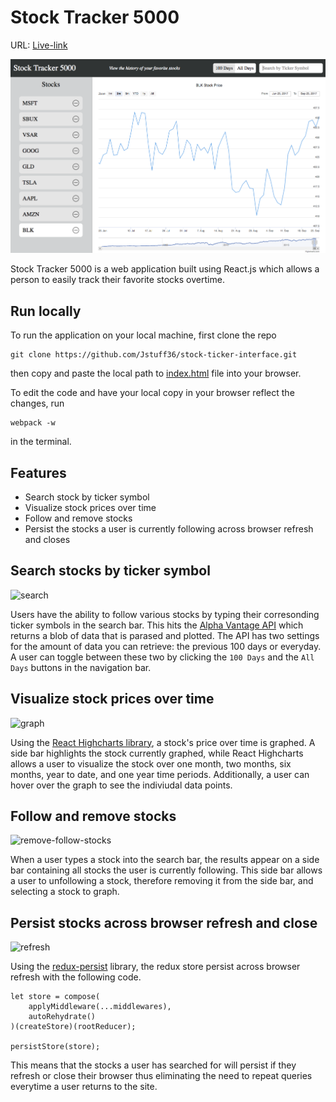 # Stock Tracker 5000

URL: [Live-link](http://justinwhite.me/stock-ticker-interface/#/)

![landing-page](./readme_images/Landing-Page.png)

Stock Tracker 5000 is a web application built using React.js which allows a person to easily track their favorite stocks overtime. 

## Run locally

To run the application on your local machine, first clone the repo

```
git clone https://github.com/Jstuff36/stock-ticker-interface.git
```

then copy and paste the local path to [index.html](./index.html) file into your browser. 

To edit the code and have your local copy in your browser reflect the changes, run 

```
webpack -w
```

in the terminal. 

## Features

* Search stock by ticker symbol
* Visualize stock prices over time 
* Follow and remove stocks
* Persist the stocks a user is currently following across browser refresh and closes

## Search stocks by ticker symbol

![search](./readme_images/search-feature.gif)

Users have the ability to follow various stocks by typing their corresonding ticker symbols in the search bar. This hits the [Alpha Vantage API](https://www.alphavantage.co/) which returns a blob of data that is parased and plotted. The API has two settings for the amount of data you can retrieve: the previous 100 days or everyday. A user can toggle between these two by clicking the `100 Days` and the `All Days` buttons in the navigation bar. 

## Visualize stock prices over time

![graph](./readme_images/graph.gif)

Using the [React Highcharts library](https://github.com/kirjs/react-highcharts), a stock's price over time is graphed. A side bar highlights the stock currently graphed, while React Highcharts allows a user to visualize the stock over one month, two months, six months, year to date, and one year time periods. Additionally, a user can hover over the graph to see the indiviudal data points. 

## Follow and remove stocks

![remove-follow-stocks](./readme_images/follow-remove-stocks.gif)

When a user types a stock into the search bar, the results appear on a side bar containing all stocks the user is currently following. This side bar allows a user to unfollowing a stock, therefore removing it from the side bar, and selecting a stock to graph. 

## Persist stocks across browser refresh and close

![refresh](./readme_images/refresh.gif)

Using the [redux-persist](https://github.com/rt2zz/redux-persist) library, the redux store persist across browser refresh with the following code. 

```
let store = compose(
    applyMiddleware(...middlewares),
    autoRehydrate()
)(createStore)(rootReducer);

persistStore(store);
```
This means that the stocks a user has searched for will persist if they refresh or close their browser thus eliminating the need to repeat queries everytime a user returns to the site.